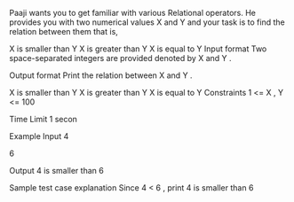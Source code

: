 Paaji wants you to get familiar with various Relational operators. He provides you with two numerical values 
X
 and 
Y
 and your task is to find the relation between them that is,

X
 ​is smaller than
Y
X
 ​is greater than
Y
X
 ​is equal to
Y
Input format
Two space-separated integers are provided denoted by 
X
 and 
Y
.

Output format
Print the relation between 
X
 and 
Y
.

X is smaller than Y
X is greater than Y
X is equal to Y
Constraints
1
<=
X
,
Y
<=
100

Time Limit
1
 ​secon

Example
Input
4
 
6

Output
4
 ​is smaller than
6

Sample test case explanation
Since 
4
<
6
, print 4 is smaller than 6 